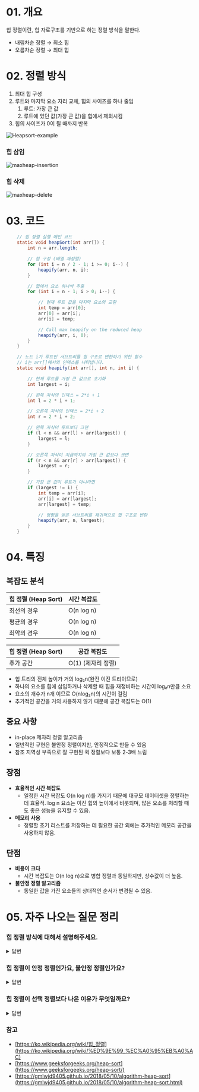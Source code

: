 # 01. 개요

힙 정렬이란, 힙 자료구조를 기반으로 하는 정렬 방식을 말한다.

- 내림차순 정렬 → 최소 힙
- 오름차순 정렬 → 최대 힙

# 02. 정렬 방식

1. 최대 힙 구성
2. 루트와 마지막 요소 자리 교체, 힙의 사이즈를 하나 줄임
    1. 루트: 가장 큰 값
    2. 루트에 있던 값(가장 큰 값)을 힙에서 제외시킴
3. 힙의 사이즈가 0이 될 때까지 반복

![Heapsort-example](https://github.com/user-attachments/assets/2324c4f7-4538-4fc7-89e9-3ef4236ad8d4)

### 힙 삽입

![maxheap-insertion](https://github.com/user-attachments/assets/865b99c2-ab36-4d66-b287-bbe6d4f7fea2)

### 힙 삭제

![maxheap-delete](https://github.com/user-attachments/assets/4c391d72-3867-4079-b72c-5130cdbf1c44)

# 03. 코드

```java
    // 힙 정렬 실행 메인 코드
    static void heapSort(int arr[]) {
        int n = arr.length;

        // 힙 구성 (배열 재정렬)
        for (int i = n / 2 - 1; i >= 0; i--) {
            heapify(arr, n, i);
        }

        // 힙에서 요소 하나씩 추출
        for (int i = n - 1; i > 0; i--) {

            // 현재 루트 값을 마지막 요소와 교환
            int temp = arr[0]; 
            arr[0] = arr[i];
            arr[i] = temp;

            // Call max heapify on the reduced heap
            heapify(arr, i, 0);
        }
    }
```

```java
    // 노드 i가 루트인 서브트리를 힙 구조로 변환하기 위한 함수
    // i는 arr[]에서의 인덱스를 나타냅니다.
    static void heapify(int arr[], int n, int i) {

        // 현재 루트를 가장 큰 값으로 초기화
        int largest = i; 

        // 왼쪽 자식의 인덱스 = 2*i + 1
        int l = 2 * i + 1; 

        // 오른쪽 자식의 인덱스 = 2*i + 2
        int r = 2 * i + 2;

        // 왼쪽 자식이 루트보다 크면
        if (l < n && arr[l] > arr[largest]) {
            largest = l;
        }

        // 오른쪽 자식이 지금까지의 가장 큰 값보다 크면
        if (r < n && arr[r] > arr[largest]) {
            largest = r;
        }

        // 가장 큰 값이 루트가 아니라면
        if (largest != i) {
            int temp = arr[i];
            arr[i] = arr[largest];
            arr[largest] = temp;

            // 영향을 받은 서브트리를 재귀적으로 힙 구조로 변환
            heapify(arr, n, largest);
        }
    }
```

# 04. 특징
## 복잡도 분석
| 힙 정렬 (Heap Sort)    |  **시간 복잡도** | 
|------------------|----------------------|
| 최선의 경우      | O(n log n)           |
| 평균의 경우      | O(n log n)           |
| 최악의 경우      | O(n log n)           |

| 힙 정렬 (Heap Sort)    | **공간 복잡도** | 
|------------------|----------------------|
| 추가 공간       | O(1) (제자리 정렬)    |

- 힙 트리의 전체 높이가 거의 log₂n(완전 이진 트리이므로)
- 하나의 요소를 힙에 삽입하거나 삭제할 때 힙을 재정비하는 시간이 log₂n만큼 소요
- 요소의 개수가 n개 이므로 O(nlog₂n)의 시간이 걸림
- 추가적인 공간을 거의 사용하지 않기 때문에 공간 복잡도는 O(1)

## 중요 사항
- in-place 제자리 정렬 알고리즘
- 일반적인 구현은 불안정 정렬이지만, 안정적으로 만들 수 있음
- 참조 지역성 부족으로 잘 구현된 퀵 정렬보다 보통 2-3배 느림

## 장점

- **효율적인 시간 복잡도**
    - 일정한 시간 복잡도 O(n log n)를 가지기 때문에 대규모 데이터셋을 정렬하는 데 효율적. log n 요소는 이진 힙의 높이에서 비롯되며, 많은 요소를 처리할 때도 좋은 성능을 유지할 수 있음.
- **메모리 사용**
    - 정렬할 초기 리스트를 저장하는 데 필요한 공간 외에는 추가적인 메모리 공간을 사용하지 않음.

## 단점

- **비용이 크다**
    - 시간 복잡도는 O(n log n)으로 병합 정렬과 동일하지만, 상수값이 더 높음.
- **불안정 정렬 알고리즘**
    - 동일한 값을 가진 요소들의 상대적인 순서가 변경될 수 있음.

# 05. 자주 나오는 질문 정리
### 힙 정렬 방식에 대해서 설명해주세요.
<details>
<summary>답변</summary>
<div markdown="1">

힙 정렬 알고리즘은 두 가지 단계로 이루어져 있습니다. 
첫 번째 단계에서는 배열을 최대 힙으로 변환합니다. 
두 번째 단계에서는 가장 큰 요소(트리의 루트에 있는 요소)를 제거하고, 남은 요소들로 새로운 최대 힙을 생성합니다.

</div>
</details>

### 힙 정렬이 안정 정렬인가요, 불안정 정렬인가요?
<details>
<summary>답변</summary>
<div markdown="1">

힙 정렬 알고리즘은 불안정 정렬 알고리즘입니다.
이는 `heapSort()`에서 `arr[i]`와 `arr[0]`을 교환하는 과정에서 동일한 키들의 상대적인 순서가 변경될 수 있기 때문입니다.

</div>
</details>

### 힙 정렬이 선택 정렬보다 나은 이유가 무엇일까요?
<details>
<summary>답변</summary>
<div markdown="1">

힙 정렬은 선택 정렬과 유사하지만, 최대 값 혹은 최소 값을 찾는 데 더 효율적인 방법을 사용합니다. 
힙 자료 구조를 활용하여 최대 값을 상수 시간 안에 얻을 수 있습니다.

</div>
</details>


### 참고

- [https://ko.wikipedia.org/wiki/힙_정렬](https://ko.wikipedia.org/wiki/%ED%9E%99_%EC%A0%95%EB%A0%AC)
- [https://www.geeksforgeeks.org/heap-sort](https://www.geeksforgeeks.org/heap-sort/)
- [https://gmlwjd9405.github.io/2018/05/10/algorithm-heap-sort](https://gmlwjd9405.github.io/2018/05/10/algorithm-heap-sort.html)
